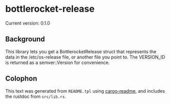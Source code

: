 # bottlerocket-release

Current version: 0.1.0

## Background

This library lets you get a BottlerocketRelease struct that represents the data in the /etc/os-release file, or another file you point to.
The VERSION_ID is returned as a semver::Version for convenience.

## Colophon

This text was generated from `README.tpl` using [cargo-readme](https://crates.io/crates/cargo-readme), and includes the rustdoc from `src/lib.rs`.